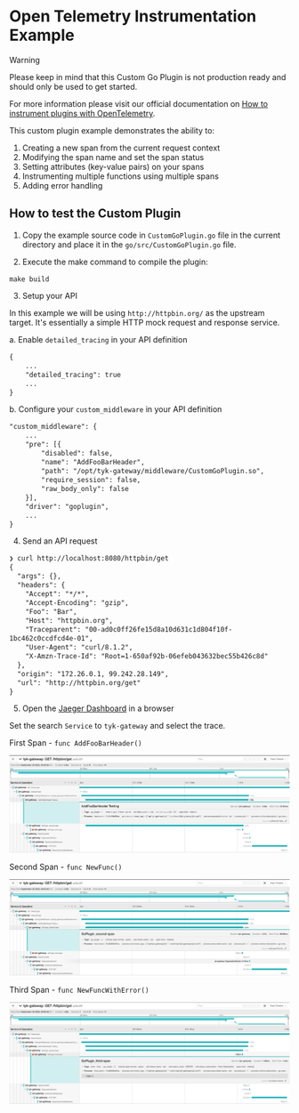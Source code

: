 # Open Telemetry Instrumentation Example

> [!WARNING]
> Please keep in mind that this Custom Go Plugin is not production ready and should only be used to get started.

For more information please visit our official documentation on [How to instrument plugins with OpenTelemetry](https://deploy-preview-3184--tyk-docs.netlify.app/docs/nightly/product-stack/tyk-gateway/advanced-configurations/plugins/otel-plugins/).

This custom plugin example demonstrates the ability to:
1. Creating a new span from the current request context
2. Modifying the span name and set the span status
3. Setting attributes (key-value pairs) on your spans
4. Instrumenting multiple functions using multiple spans
5. Adding error handling

## How to test the Custom Plugin
1. Copy the example source code in `CustomGoPlugin.go` file in the current directory and place it in the `go/src/CustomGoPlugin.go` file.

2. Execute the make command to compile the plugin:
```
make build
```

3. Setup your API

In this example we will be using `http://httpbin.org/` as the upstream target. It's essentially a simple HTTP mock request and response service.

a. Enable `detailed_tracing` in your API definition
```
{
    ...
    "detailed_tracing": true
    ...
}
```

b. Configure your `custom_middleware` in your API definition
```
"custom_middleware": {
    ...
    "pre": [{
        "disabled": false,
        "name": "AddFooBarHeader",
        "path": "/opt/tyk-gateway/middleware/CustomGoPlugin.so",
        "require_session": false,
        "raw_body_only": false
    }],
    "driver": "goplugin",
    ...
}
```

4. Send an API request
```
❯ curl http://localhost:8080/httpbin/get
{
  "args": {},
  "headers": {
    "Accept": "*/*",
    "Accept-Encoding": "gzip",
    "Foo": "Bar",
    "Host": "httpbin.org",
    "Traceparent": "00-ad0c0ff26fe15d8a10d631c1d804f10f-1bc462c0ccdfcd4e-01",
    "User-Agent": "curl/8.1.2",
    "X-Amzn-Trace-Id": "Root=1-650af92b-06efeb043632bec55b426c8d"
  },
  "origin": "172.26.0.1, 99.242.28.149",
  "url": "http://httpbin.org/get"
}
```

5. Open the [Jaeger Dashboard](http://localhost:16686/) in a browser

Set the search `Service` to `tyk-gateway` and select the trace.

First Span - `func AddFooBarHeader()`

![First Span](imgs/first-span.png)

Second Span - `func NewFunc()`

![Second Span](imgs/second-span.png)

Third Span - `func NewFuncWithError()`

![Third Span](imgs/third-span.png)